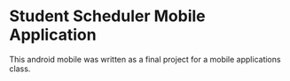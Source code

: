 # Student Scheduler Mobile Application

This android mobile was written as a final project for a mobile applications class.
